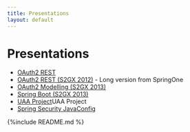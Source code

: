 ```yaml
---
title: Presentations
layout: default
---
```


# Presentations

* [OAuth2 REST](decks/oauth-rest.html)
* [OAuth2 REST (S2GX 2012)](decks/oauth-rest-s2gx.html) - Long version from SpringOne</li>
* [OAuth2 Modelling (S2GX 2013)](decks/oauth-model-s2gx.html)
* [Spring Boot (S2GX 2013)](decks/oauth-model-s2gx.html)
* [UAA Project](decks/uaa-project.html)UAA Project
* [Spring Security JavaConfig](decks/javaconfig.html)

{%include README.md %}
